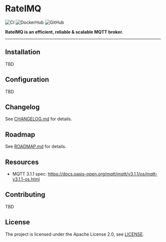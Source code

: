 # RatelMQ

![CI](https://github.com/ratelmq/ratelmq/workflows/CI/badge.svg)
![DockerHub](https://img.shields.io/docker/pulls/ratelmq/ratelmq)
![GitHub](https://img.shields.io/github/license/ratelmq/ratelmq)

**RatelMQ is an efficient, reliable & scalable MQTT broker.**

---

## Installation

TBD

## Configuration

TBD

## Changelog

See [CHANGELOG.md](CHANGELOG.md) for details.

## Roadmap

See [ROADMAP.md](ROADMAP.md) for details.

## Resources

* MQTT 3.1.1 spec: <https://docs.oasis-open.org/mqtt/mqtt/v3.1.1/os/mqtt-v3.1.1-os.html>

## Contributing

TBD

## License

The project is licensed under the Apache License 2.0, see [LICENSE](LICENSE).
